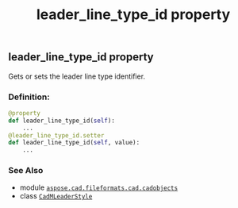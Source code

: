 ﻿---
title: leader_line_type_id property
second_title: Aspose.CAD for Python via .NET API References
description: 
type: docs
weight: 480
url: /python-net/aspose.cad.fileformats.cad.cadobjects/cadmleaderstyle/leader_line_type_id/
is_root: false
---

## leader_line_type_id property


Gets or sets the leader line type identifier.
### Definition:
```python
@property
def leader_line_type_id(self):
    ...
@leader_line_type_id.setter
def leader_line_type_id(self, value):
    ...
```

### See Also
* module [`aspose.cad.fileformats.cad.cadobjects`](../../)
* class [`CadMLeaderStyle`](/cad/python-net/aspose.cad.fileformats.cad.cadobjects/cadmleaderstyle)
